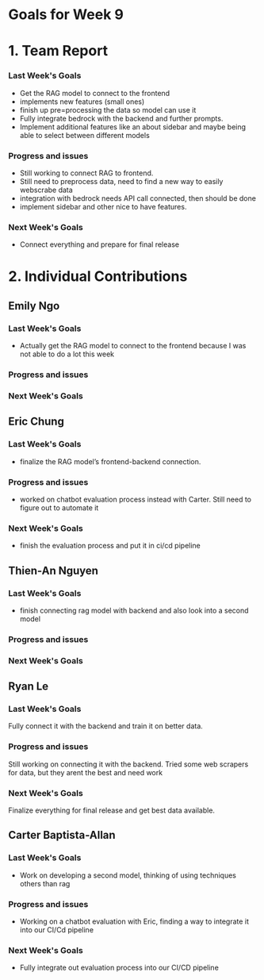 # Goals for Week 9

# 1. Team Report
<status update for TA here>

<agenda for team meeting here>

### Last Week's Goals
- Get the RAG model to connect to the frontend
- implements new features (small ones)
- finish up pre=processing the data so model can use it
- Fully integrate bedrock with the backend and further prompts.
- Implement additional features like an about sidebar and maybe being able to select between different models
### Progress and issues
- Still working to connect RAG to frontend.
- Still need to preprocess data, need to find a new way to easily webscrabe data
- integration with bedrock needs API call connected, then should be done
- implement sidebar and other nice to have features.
### Next Week's Goals
- Connect everything and prepare for final release 


# 2. Individual Contributions
## Emily Ngo
### Last Week's Goals
- Actually get the RAG model to connect to the frontend because I was not able to do a lot this week
### Progress and issues

### Next Week's Goals

## Eric Chung
### Last Week's Goals
- finalize the RAG model’s frontend-backend connection.
### Progress and issues
- worked on chatbot evaluation process instead with Carter. Still need to figure out to automate it
### Next Week's Goals
- finish the evaluation process and put it in ci/cd pipeline

## Thien-An Nguyen
### Last Week's Goals
- finish connecting rag model with backend and also look into a second model
### Progress and issues

### Next Week's Goals

## Ryan Le
### Last Week's Goals
Fully connect it with the backend and train it on better data.
### Progress and issues
Still working on connecting it with the backend.
Tried some web scrapers for data, but they arent the best and need work
### Next Week's Goals
Finalize everything for final release and get best data available.

## Carter Baptista-Allan
### Last Week's Goals
- Work on developing a second model, thinking of using techniques others than rag
### Progress and issues
- Working on a chatbot evaluation with Eric, finding a way to integrate it into our CI/Cd pipeline
### Next Week's Goals
- Fully integrate out evaluation process into our CI/CD pipeline
